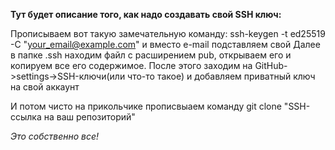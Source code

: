 __Тут будет описание того, как надо создавать свой SSH ключ:__

Прописываем вот такую замечательную команду: ssh-keygen -t ed25519 -C "your_email@example.com" и вместо e-mail подставляем свой 
Далее в папке .ssh находим файл с расширением pub, открываем его и копируем все его содержимое.
После этого заходим на GitHub->settings->SSH-ключи(или что-то такое)  и добавляем приватный ключ на свой аккаунт

И потом чисто на прикольчике прописвыаем команду git clone "SSH-ссылка на ваш репозиторий"

*Это собственно все!*
